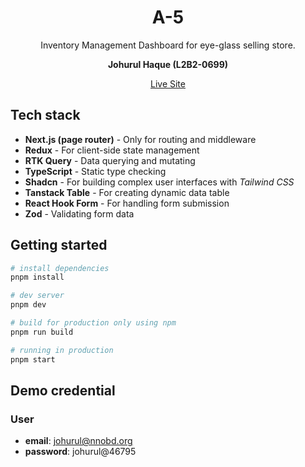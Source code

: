 <h1 align="center">
  A-5
</h1>

<p align="center">
 Inventory Management Dashboard for eye-glass selling store.
</p>

<p align="center">
 <strong>Johurul Haque (L2B2-0699)</strong>
</p>

<div align="center">
  <a href="https://a-5-by-johurul.vercel.app/" target="_blank">Live Site</a>
</div>

## Tech stack
- **Next.js (page router)** - Only for routing and middleware
- **Redux** - For client-side state management
- **RTK Query** - Data querying and mutating 
- **TypeScript** - Static type checking
- **Shadcn** - For building complex user interfaces with *Tailwind CSS*
- **Tanstack Table** - For creating dynamic data table
- **React Hook Form** - For handling form submission
- **Zod** - Validating form data

## Getting started

```bash
# install dependencies
pnpm install

# dev server
pnpm dev

# build for production only using npm
pnpm run build

# running in production
pnpm start
```

## Demo credential

### User
  - **email**: johurul@nnobd.org
  - **password**: johurul@46795
